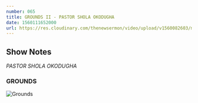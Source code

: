 ```yaml
---
number: 065
title: GROUNDS II - PASTOR SHOLA OKODUGHA
date: 1560111652000
url: https://res.cloudinary.com/thenewsermon/video/upload/v1560082603/messages/Grounds_II.mp3
---
```


## Show Notes
_PASTOR SHOLA OKODUGHA_

### GROUNDS

![Grounds](https://res.cloudinary.com/thenewsermon/image/upload/v1560081635/sermon%20display%20pictures/Grounds_II_DP.jpg)